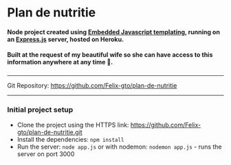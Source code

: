 # Plan de nutritie

#### Node project created using [Embedded Javascript templating](https://ejs.co/), running on an [Express.js](https://expressjs.com/) server, hosted on Heroku.

#### Built at the request of my beautiful wife so she can have access to this information anywhere at any time 🙂.

###

---

Git Repository: <https://github.com/Felix-gto/plan-de-nutritie>

---

### Initial project setup  
- Clone the project using the HTTPS link: https://github.com/Felix-gto/plan-de-nutritie.git
- Install the dependencies: `npm install`
- Run the server: `node app.js` or with nodemon: `nodemon app.js` - runs the server on port 3000
